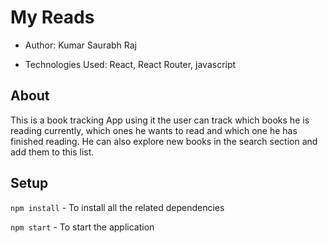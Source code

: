 # My Reads

- Author: Kumar Saurabh Raj

- Technologies Used: React, React Router, javascript

## About

This is a book tracking App using it the user can track which books he is reading currently, which ones he wants to read and which one he has finished reading. He can also explore new books in the search section and add them to this list.

## Setup

`npm install` - To install all the related dependencies

`npm start` - To start the application
